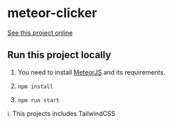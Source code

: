 # meteor-clicker

[See this project online](https://andaclick.meteorapp.com/) 

## Run this project locally

1. You need to install [MeteorJS](https://v2-docs.meteor.com/install.html) and its requirements.

2. `npm install`

3. `npm run start`

i. This projects includes TailwindCSS
